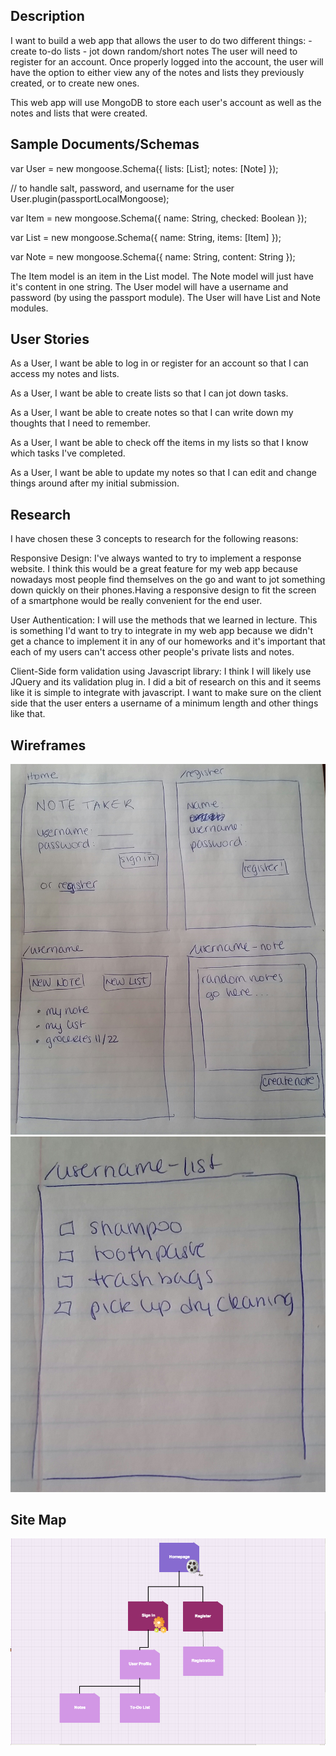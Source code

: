 Description
-------------
I want to build a web app that allows the user to do two different things:
	- create to-do lists
	- jot down random/short notes
The user will need to register for an account. Once properly logged into the account, the user will have the option to either view any of the notes and lists they previously created, or to create new ones.

This web app will use MongoDB to store each user's account as well as the notes and lists that were created.

Sample Documents/Schemas
-------------
var User = new mongoose.Schema({
	lists: [List];
	notes: [Note]
});

// to handle salt, password, and username for the user
User.plugin(passportLocalMongoose);

var Item = new mongoose.Schema({
	name: String,
	checked: Boolean
});

var List = new mongoose.Schema({
	name: String,
	items: [Item]
});

var Note = new mongoose.Schema({
	name: String,
	content: String
});

The Item model is an item in the List model. The Note model will just have it's content in one string. The User model will have a username and password (by using the passport module). The User will have List and Note modules.

User Stories
-------------

As a User, I want be able to log in or register for an account so that I can access my notes and lists.

As a User, I want be able to create lists so that I can jot down tasks.

As a User, I want be able to create notes so that I can write down my thoughts that I need to remember.

As a User, I want be able to check off the items in my lists so that I know which tasks I've completed.

As a User, I want be able to update my notes so that I can edit and change things around after my initial submission.

Research
-------------
I have chosen these 3 concepts to research for the following reasons:

Responsive Design: I've always wanted to try to implement a response website. I think this would be a great feature for my web app because nowadays most people find themselves on the go and want to jot something down quickly on their phones.Having a responsive design to fit the screen of a smartphone would be really convenient for the end user.

User Authentication: I will use the methods that we learned in lecture. This is something I'd want to try to integrate in my web app because we didn't get a chance to implement it in any of our homeworks and it's important that each of my users can't access other people's private lists and notes.

Client-Side form validation using Javascript library: I think I will likely use JQuery and its validation plug in. I did a bit of research on this and it seems like it is simple to integrate with javascript. I want to make sure on the client side that the user enters a username of a minimum length and other things like that. 


Wireframes
-------------
![Wireframe1](/documentation/Wireframe1.jpg?raw=true "Wireframe 1")
![Wireframe2](/documentation/Wireframe2.jpg?raw=true "Wireframe 2")

Site Map
-------------

![SiteMap](/documentation/Young,Elodie-SiteMap.png?raw=true "Site Map")